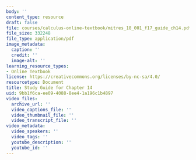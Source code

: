 ```yaml
---
body: ''
content_type: resource
draft: false
file: courses/calculus-online-textbook/mitres_18_001_f17_guide_ch14.pdf
file_size: 332248
file_type: application/pdf
image_metadata:
  caption: ''
  credit: ''
  image-alt: ''
learning_resource_types:
- Online Textbook
license: https://creativecommons.org/licenses/by-nc-sa/4.0/
resourcetype: Document
title: Study Guide for Chapter 14
uid: 9bb1f6ca-ee09-4088-8ee4-1a196c1b4897
video_files:
  archive_url: ''
  video_captions_file: ''
  video_thumbnail_file: ''
  video_transcript_file: ''
video_metadata:
  video_speakers: ''
  video_tags: ''
  youtube_description: ''
  youtube_id: ''
---
```

